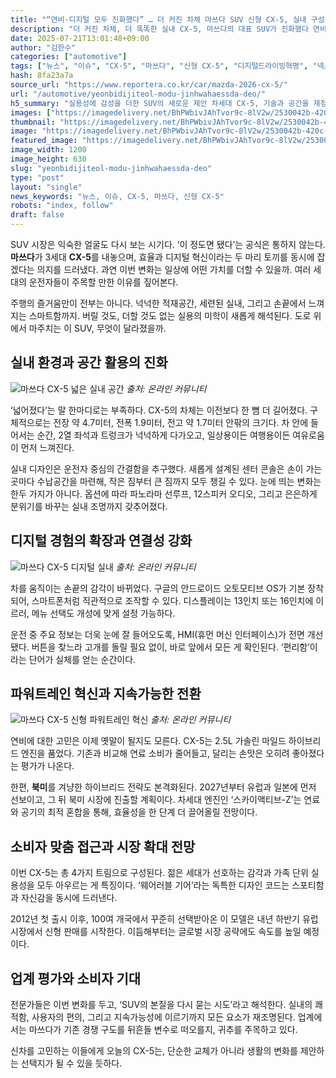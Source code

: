 ```yaml
---
title: "“연비·디지털 모두 진화했다” … 더 커진 차체 마쓰다 SUV 신형 CX-5, 실내 구성, 파워트레인 ‘혁신’"
description: "더 커진 차체, 더 똑똑한 실내 CX-5, 마쓰다의 대표 SUV가 진화했다 연비·디지털·디자인 모두 새 얼굴 ..."
date: 2025-07-21T13:01:48+09:00
author: "김한수"
categories: ["automotive"]
tags: ["뉴스", "이슈", "CX-5", "마쓰다", "신형 CX-5", "디지털드라이빙혁명", "넥스트패밀리카트렌드"]
hash: 8fa23a7a
source_url: "https://www.reportera.co.kr/car/mazda-2026-cx-5/"
url: "/automotive/yeonbidijiteol-modu-jinhwahaessda-deo/"
h5_summary: "실용성에 감성을 더한 SUV의 새로운 제안 차세대 CX-5, 기술과 공간을 재정의하다"
images: ["https://imagedelivery.net/BhPWbivJAhTvor9c-8lV2w/2530042b-420c-4487-88ea-5c659ce7be00/public", "https://imagedelivery.net/BhPWbivJAhTvor9c-8lV2w/7591353c-15ee-4b38-ffc6-55509c787600/public", "https://imagedelivery.net/BhPWbivJAhTvor9c-8lV2w/fdeda54f-8b2a-422d-1484-24e9781b5600/public", "https://imagedelivery.net/BhPWbivJAhTvor9c-8lV2w/bc33e56c-9c7a-40c6-1148-c1d934a8cb00/public"]
thumbnail: "https://imagedelivery.net/BhPWbivJAhTvor9c-8lV2w/2530042b-420c-4487-88ea-5c659ce7be00/public"
image: "https://imagedelivery.net/BhPWbivJAhTvor9c-8lV2w/2530042b-420c-4487-88ea-5c659ce7be00/public"
featured_image: "https://imagedelivery.net/BhPWbivJAhTvor9c-8lV2w/2530042b-420c-4487-88ea-5c659ce7be00/public"
image_width: 1200
image_height: 630
slug: "yeonbidijiteol-modu-jinhwahaessda-deo"
type: "post"
layout: "single"
news_keywords: "뉴스, 이슈, CX-5, 마쓰다, 신형 CX-5"
robots: "index, follow"
draft: false
---
```


SUV 시장은 익숙한 얼굴도 다시 보는 시기다. ‘이 정도면 됐다’는 공식은 통하지 않는다. **마쓰다**가 3세대 **CX-5**를 내놓으며, 효율과 디지털 혁신이라는 두 마리 토끼를 동시에 잡겠다는 의지를 드러냈다. 과연 이번 변화는 일상에 어떤 가치를 더할 수 있을까. 여러 세대의 운전자들이 주목할 만한 이유를 짚어본다.

주행의 즐거움만이 전부는 아니다. 넉넉한 적재공간, 세련된 실내, 그리고 손끝에서 느껴지는 스마트함까지. 버릴 것도, 더할 것도 없는 실용의 미학이 새롭게 해석된다. 도로 위에서 마주치는 이 SUV, 무엇이 달라졌을까.

## 실내 환경과 공간 활용의 진화

![마쓰다 CX-5 넓은 실내 공간](https://imagedelivery.net/BhPWbivJAhTvor9c-8lV2w/fdeda54f-8b2a-422d-1484-24e9781b5600/public)
*출처: 온라인 커뮤니티*


‘넓어졌다’는 말 한마디로는 부족하다. CX-5의 차체는 이전보다 한 뼘 더 길어졌다. 구체적으로는 전장 약 4.7미터, 전폭 1.9미터, 전고 약 1.7미터 안팎의 크기다. 차 안에 들어서는 순간, 2열 좌석과 트렁크가 넉넉하게 다가오고, 일상용이든 여행용이든 여유로움이 먼저 느껴진다.

실내 디자인은 운전자 중심의 간결함을 추구했다. 새롭게 설계된 센터 콘솔은 손이 가는 곳마다 수납공간을 마련해, 작은 짐부터 큰 짐까지 모두 챙길 수 있다. 눈에 띄는 변화는 한두 가지가 아니다. 옵션에 따라 파노라마 선루프, 12스피커 오디오, 그리고 은은하게 분위기를 바꾸는 실내 조명까지 갖추어졌다.

## 디지털 경험의 확장과 연결성 강화

![마쓰다 CX-5 디지털 실내](https://imagedelivery.net/BhPWbivJAhTvor9c-8lV2w/7591353c-15ee-4b38-ffc6-55509c787600/public)
*출처: 온라인 커뮤니티*


차를 움직이는 손끝의 감각이 바뀌었다. 구글의 안드로이드 오토모티브 OS가 기본 장착되어, 스마트폰처럼 직관적으로 조작할 수 있다. 디스플레이는 13인치 또는 16인치에 이르러, 메뉴 선택도 개성에 맞게 설정 가능하다.

운전 중 주요 정보는 더욱 눈에 잘 들어오도록, HMI(휴먼 머신 인터페이스)가 전면 개선됐다. 버튼을 찾느라 고개를 돌릴 필요 없이, 바로 앞에서 모든 게 확인된다. ‘편리함’이라는 단어가 실체를 얻는 순간이다.

## 파워트레인 혁신과 지속가능한 전환

![마쓰다 CX-5 신형 파워트레인 혁신](https://imagedelivery.net/BhPWbivJAhTvor9c-8lV2w/bc33e56c-9c7a-40c6-1148-c1d934a8cb00/public)
*출처: 온라인 커뮤니티*


연비에 대한 고민은 이제 옛말이 될지도 모른다. CX-5는 2.5L 가솔린 마일드 하이브리드 엔진을 품었다. 기존과 비교해 연료 소비가 줄어들고, 달리는 손맛은 오히려 좋아졌다는 평가가 나온다.

한편, **북미**를 겨냥한 하이브리드 전략도 본격화된다. 2027년부터 유럽과 일본에 먼저 선보이고, 그 뒤 북미 시장에 진출할 계획이다. 차세대 엔진인 ‘스카이액티브-Z’는 연료와 공기의 최적 혼합을 통해, 효율성을 한 단계 더 끌어올릴 전망이다.

## 소비자 맞춤 접근과 시장 확대 전망

이번 CX-5는 총 4가지 트림으로 구성된다. 젊은 세대가 선호하는 감각과 가족 단위 실용성을 모두 아우르는 게 특징이다. ‘웨어러블 기어’라는 독특한 디자인 코드는 스포티함과 자신감을 동시에 드러낸다.

2012년 첫 출시 이후, 100여 개국에서 꾸준히 선택받아온 이 모델은 내년 하반기 유럽 시장에서 신형 판매를 시작한다. 이듬해부터는 글로벌 시장 공략에도 속도를 높일 예정이다.

## 업계 평가와 소비자 기대

전문가들은 이번 변화를 두고, ‘SUV의 본질을 다시 묻는 시도’라고 해석한다. 실내의 쾌적함, 사용자의 편의, 그리고 지속가능성에 이르기까지 모든 요소가 재조명된다. 업계에서는 마쓰다가 기존 경쟁 구도를 뒤흔들 변수로 떠오를지, 귀추를 주목하고 있다.

신차를 고민하는 이들에게 오늘의 CX-5는, 단순한 교체가 아니라 생활의 변화를 제안하는 선택지가 될 수 있을 듯하다.

